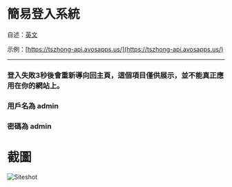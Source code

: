 # 簡易登入系統

自述：[英文](https://github.com/TszHong0411/Simple-login/blob/main/README.md)

示例：[https://tszhong-api.avosapps.us/](https://tszhong-api.avosapps.us/)

---

### 登入失敗3秒後會重新導向回主頁，這個項目僅供展示，並不能真正應用在你的網站上。

### 用戶名為 admin 
### 密碼為 admin

# 截圖

![Siteshot](https://cdn.jsdelivr.net/gh/tszhong0411/image/simple-login-siteshot.png)